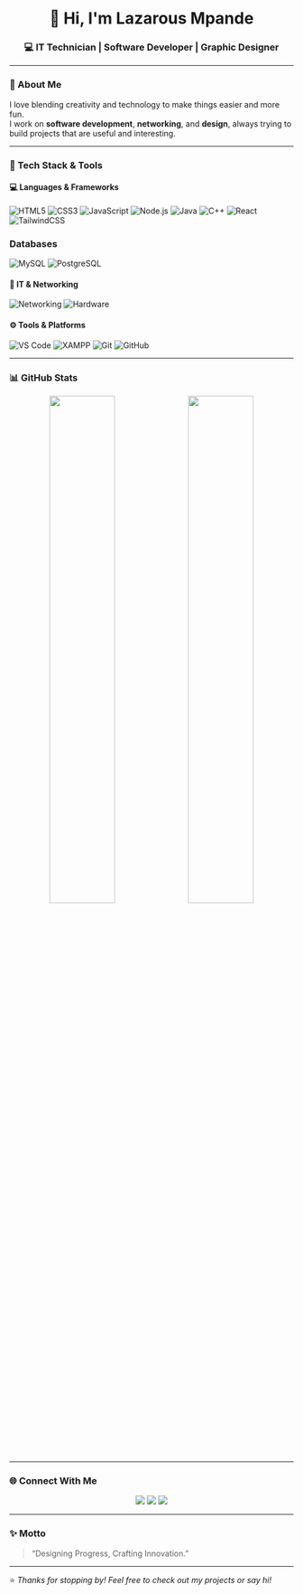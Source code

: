 <!-- Profile Header -->
<h1 align="center">👋 Hi, I'm Lazarous Mpande</h1>
<h3 align="center">💻 IT Technician | Software Developer | Graphic Designer</h3>

---

### 🧠 About Me  

I love blending creativity and technology to make things easier and more fun.  
I work on **software development**, **networking**, and **design**, always trying to build projects that are useful and interesting.  

---

### 🧩 Tech Stack & Tools  

#### 💻 Languages & Frameworks  
![HTML5](https://img.shields.io/badge/HTML5-E34F26?style=for-the-badge&logo=html5&logoColor=white)
![CSS3](https://img.shields.io/badge/CSS3-1572B6?style=for-the-badge&logo=css3&logoColor=white)
![JavaScript](https://img.shields.io/badge/JavaScript-F7DF1E?style=for-the-badge&logo=javascript&logoColor=black)
![Node.js](https://img.shields.io/badge/Node.js-339933?style=for-the-badge&logo=node.js&logoColor=white)
![Java](https://img.shields.io/badge/Java-007396?style=for-the-badge&logo=openjdk&logoColor=white)
![C++](https://img.shields.io/badge/C++-00599C?style=for-the-badge&logo=cplusplus&logoColor=white)
![React](https://img.shields.io/badge/React-20232A?style=for-the-badge&logo=react&logoColor=61DAFB)
![TailwindCSS](https://img.shields.io/badge/TailwindCSS-38B2AC?style=for-the-badge&logo=tailwind-css&logoColor=white)


### Databases
![MySQL](https://img.shields.io/badge/MySQL-4479A1?style=for-the-badge&logo=mysql&logoColor=white)
![PostgreSQL](https://img.shields.io/badge/PostgreSQL-336791?style=for-the-badge&logo=postgresql&logoColor=white)



#### 🧠 IT & Networking  
![Networking](https://img.shields.io/badge/Networking-0078D7?style=for-the-badge&logo=cisco&logoColor=white)
![Hardware](https://img.shields.io/badge/Hardware-4A90E2?style=for-the-badge&logo=dell&logoColor=white)

#### ⚙️ Tools & Platforms  
![VS Code](https://img.shields.io/badge/VS%20Code-0078D4?style=for-the-badge&logo=visualstudiocode&logoColor=white)
![XAMPP](https://img.shields.io/badge/XAMPP-F37623?style=for-the-badge&logo=xampp&logoColor=white)
![Git](https://img.shields.io/badge/Git-F05032?style=for-the-badge&logo=git&logoColor=white)
![GitHub](https://img.shields.io/badge/GitHub-181717?style=for-the-badge&logo=github&logoColor=white)

---

### 📊 GitHub Stats  

<p align="center">
  <img width="48%" src="https://github-readme-stats.vercel.app/api?username=Lazarous-Mpande&show_icons=true&theme=tokyonight" />
  <img width="48%" src="https://github-readme-streak-stats.herokuapp.com/?user=Lazarous-Mpande&theme=tokyonight" />
</p>

---

### 🌐 Connect With Me  

<p align="center">
  <a href="mailto:lazarousmpande@gmail.com"><img src="https://img.shields.io/badge/Email-D14836?style=for-the-badge&logo=gmail&logoColor=white" /></a>
  <a href="https://www.facebook.com/share/17WjcgX2oC/"><img src="https://img.shields.io/badge/Facebook-1877F2?style=for-the-badge&logo=facebook&logoColor=white" /></a>
  <!-- <a href="https://linkedin.com/in/lazarous-mpande"><img src="https://img.shields.io/badge/LinkedIn-0077B5?style=for-the-badge&logo=linkedin&logoColor=white" /></a> -->
  <a href="https://github.com/Lazarous-Mpande"><img src="https://img.shields.io/badge/GitHub-181717?style=for-the-badge&logo=github&logoColor=white" /></a>
</p>

---

### ✨ Motto  
> “Designing Progress, Crafting Innovation.”

---

⭐ *Thanks for stopping by! Feel free to check out my projects or say hi!*
